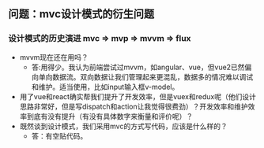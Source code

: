 ## 问题：mvc设计模式的衍生问题
### 设计模式的历史演进 mvc => mvp => mvvm => flux
+ mvvm现在还在用吗？ 
  + 答:用得少。我认为前端尝试过mvvm，如angular、vue，但vue2已然偏向单向数据流。双向数据让我们管理起来更混乱，数据多的情况难以调试和维护。适当使用，比如input输入框v-model。
+ 用了vue和react确实帮我们提升了开发效率，但是vuex和redux呢（他们设计思路非常好，但是写dispatch和action让我觉得很费劲）？开发效率和维护效率到底有没有提升（有没有具体数字来衡量和评价呢）？
+ 既然谈到设计模式，我们采用mvc的方式写代码，应该是什么样的？
  + 答：有空贴代码。